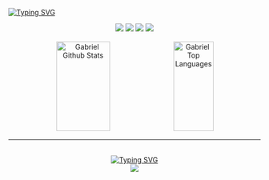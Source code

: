 <a href="https://git.io/typing-svg"><img src="https://readme-typing-svg.herokuapp.com?font=Heebo&weight=300&size=30&pause=1000&color=102DF7&background=0C104300&center=true&vCenter=true&width=1000&lines=Gabriel+dos+Santos+Silva" alt="Typing SVG" /></a>

<div align="center">
    <a href="mailto:gabrieldosantossilva17@gmail.com" target="_blank"><img src="https://img.shields.io/badge/Gmail-1C1C1C?style=for-the-badge&logo=gmail&logoColor=102DF7"></a>
    <a href="https://www.instagram.com/gabri6l_/"><img src="https://img.shields.io/badge/Instagram-1C1C1C?style=for-the-badge&logo=instagram&logoColor=102DF7"></a>
    <a href="https://twitter.com/gabigou_666"><img src="https://img.shields.io/badge/Twitter-1C1C1C?style=for-the-badge&logo=twitter&logoColor=102DF7"></a>
    <a href="https://www.linkedin.com/in/gabriel-dos--santos/"><img src="https://img.shields.io/badge/LinkedIn-1C1C1C?style=for-the-badge&logo=linkedin&logoColor=102DF7"></a>
</div>

<br>

<div align="center">
    <a href="https://github.com/gabrieldossant/gabrieldossant.git"><img alt="Gabriel Github Stats" height="179em" width="46%" src="https://github-readme-stats.vercel.app/api?username=gabrieldossant&show_icons=true&count_private=true&title_color=102DF7FF&hide_border=true&bg_color=0D1117" /></a>
    <a href="https://github.com/gabrieldosssant/gabrieldossant.git"><img alt="Gabriel Top Languages" height="179em" width="40%" src="https://github-readme-stats.vercel.app/api/top-langs/?username=gabrieldossant&langs_count=8&count_private=true&layout=compact&title_color=102DF7FF&hide_border=true&bg_color=0D1117" /></a>
    <br/>
</div>          

---

<br>
<div align="center">
  <a href="https://git.io/typing-svg"><img src="https://readme-typing-svg.herokuapp.com?font=Heebo&weight=300&size=25&pause=1000&color=E1E1E1&background=0C104300&vCenter=true&width=550&lines=Languages+and+Tools+I+have+used+and+learned" alt="Typing SVG" /></a>  
</div>    
<div align="center">
    <img src="https://skillicons.dev/icons?i=html,css,js,nodejs,py,mysql,git,vscode">
</div>  

<br><br>



